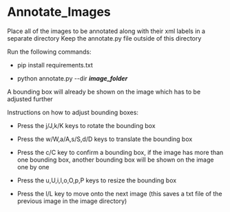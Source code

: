 # Annotate_Images
Place all of the images to be annotated along with their xml labels in a separate directory 
Keep the annotate.py file outside of this directory



Run the following commands:

* pip install requirements.txt

* python annotate.py --dir ***image_folder***


A bounding box will already be shown on the image which has to be adjusted further


Instructions on how to adjust bounding boxes:

* Press the j/J,k/K keys to rotate the bounding box

* Press the w/W,a/A,s/S,d/D keys to translate the bounding box

* Press the c/C key to confirm a bounding box, if the image has more than one bounding box, another bounding box will be shown on the image one by one

* Press the u,U,i,I,o,O,p,P keys to resize the bounding box

* Press the l/L key to move onto the next image (this saves a txt file of the previous image in the image directory)




